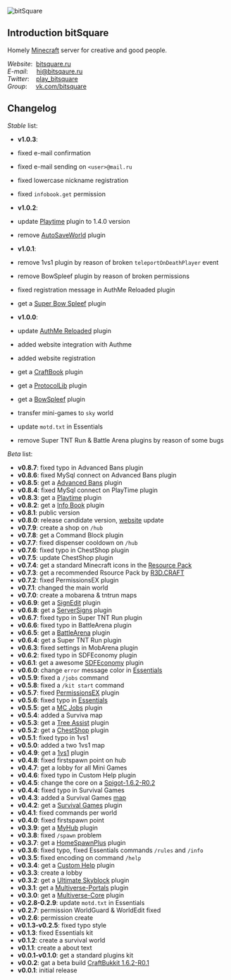 ![bitSquare](http://bitsquare.ru/files/logo_rounded.png)

## Introduction bitSquare

Homely [Minecraft](https://minecraft.net/) server for creative and good people.

*Website*: &nbsp;[bitsquare.ru](http://bitsquare.ru)   
*E-mail*: &nbsp;&nbsp;&nbsp;&nbsp;[hi@bitsqaure.ru](mailto:hi@bitsqaure.ru)   
*Twitter*: &nbsp;&nbsp;&nbsp;[play_bitsquare](https://twitter.com/play_bitsquare)   
*Group*: &nbsp; &nbsp;&nbsp;[vk.com/bitsquare](http://vk.com/bitsquare)   

## Changelog

*Stable* list:
* **v1.0.3**:

 * fixed e-mail confirmation
 * fixed e-mail sending on `<user>@mail.ru`
 * fixed lowercase nickname registration
 * fixed `infobook.get` permission

* **v1.0.2**:

 * update [Playtime](http://dev.bukkit.org/bukkit-plugins/playtime/) plugin to 1.4.0 version
 * remove [AutoSaveWorld](http://dev.bukkit.org/bukkit-plugins/autosaveworld/) plugin

* **v1.0.1**:

 * remove 1vs1 plugin by reason of broken `teleportOnDeathPlayer` event
 * remove BowSpleef plugin by reason of broken permissions
 * fixed registration message in AuthMe Reloaded plugin
 * get a [Super Bow Spleef](http://dev.bukkit.org/bukkit-plugins/superbowspleef/) plugin

* **v1.0.0**:

 * update [AuthMe Reloaded](http://dev.bukkit.org/bukkit-plugins/authme-reloaded/) plugin
 * added website integration with Authme
 * added website registration
 * get a [CraftBook](http://dev.bukkit.org/bukkit-plugins/craftbook/) plugin
 * get a [ProtocolLib](http://dev.bukkit.org/bukkit-plugins/protocollib/) plugin
 * get a [BowSpleef]() plugin
 * transfer mini-games to `sky` world
 * update `motd.txt` in Essentials
 * remove Super TNT Run & Battle Arena plugins by reason of some bugs

*Beta* list:

* **v0.8.7**: fixed typo in Advanced Bans plugin
* **v0.8.6**: fixed MySql connect on Advanced Bans plugin
* **v0.8.5**: get a [Advanced Bans](http://dev.bukkit.org/bukkit-plugins/advanced-bans/) plugin
* **v0.8.4**: fixed MySql connect on PlayTime plugin
* **v0.8.3**: get a [Playtime](http://dev.bukkit.org/bukkit-plugins/playtime/) plugin
* **v0.8.2**: get a [Info Book](http://dev.bukkit.org/bukkit-plugins/info-book/) plugin
* **v0.8.1**: public version
* **v0.8.0**: release candidate version, [website](http://bitsquare.tk/) update
* **v0.7.9**: create a shop on `/hub`
* **v0.7.8**: get a Command Block plugin
* **v0.7.7**: fixed dispenser cooldown on `/hub`
* **v0.7.6**: fixed typo in ChestShop plugin
* **v0.7.5**: update ChestShop plugin
* **v0.7.4**: get a standard Minecraft icons in the [Resource Pack](http://bistsquare.tk/getpack/)
* **v0.7.3**: get a recommended Rsource Pack by [R3D.CRAFT](http://www.minecraftforum.net/topic/1182714-162-32x-64x-128x-256x-512x-r3dcraft-default-realismsmooth-realism-v011/)
* **v0.7.2**: fixed PermissionsEX plugin
* **v0.7.1**: changed the main world
* **v0.7.0**: create a mobarena & tntrun maps
* **v0.6.9**: get a [SignEdit](http://dev.bukkit.org/bukkit-plugins/signedit/) plugin
* **v0.6.8**: get a [ServerSigns](http://dev.bukkit.org/bukkit-plugins/serversigns/) plugin
* **v0.6.7**: fixed typo in Super TNT Run plugin
* **v0.6.6**: fixed typo in BattleArena plugin
* **v0.6.5**: get a [BattleArena](http://dev.bukkit.org/bukkit-plugins/battlearena/) plugin
* **v0.6.4**: get a Super TNT Run plugin
* **v0.6.3**: fixed settings in MobArena plugin
* **v0.6.2**: fixed typo in SDFEconomy plugin
* **v0.6.1**: get a awesome [SDFEconomy](files/13-v3-0/) plugin
* **v0.6.0**: change `error` message color in [Essentials](http://dev.bukkit.org/bukkit-plugins/essentials/)
* **v0.5.9**: fixed a `/jobs` command
* **v0.5.8**: fixed a `/kit start` command
* **v0.5.7**: fixed [PermissionsEX](http://dev.bukkit.org/bukkit-plugins/permissionsex/) plugin
* **v0.5.6**: fixed typo in [Essentials](http://dev.bukkit.org/bukkit-plugins/essentials/)
* **v0.5.5**: get a [MC Jobs](http://dev.bukkit.org/bukkit-plugins/mcjobs/) plugin
* **v0.5.4**: added a Surviva map
* **v0.5.3**: get a [Tree Assist](http://dev.bukkit.org/bukkit-plugins/tree-assist/) plugin
* **v0.5.2**: get a [ChestShop](http://dev.bukkit.org/bukkit-plugins/chestshop/) plugin
* **v0.5.1**: fixed typo in 1vs1
* **v0.5.0**: added a two 1vs1 map
* **v0.4.9**: get a [1vs1](http://dev.bukkit.org/bukkit-plugins/pvp-1vs1/) plugin
* **v0.4.8**: fixed firstspawn point on hub
* **v0.4.7**: get a lobby for all Mini Games
* **v0.4.6**: fixed typo in Custom Help plugin
* **v0.4.5**: change the core on a [Spigot-1.6.2-R0.2](http://ci.md-5.net/job/Spigot/)
* **v0.4.4**: fixed typo in Survival Games
* **v0.4.3**: added a Survival Games [map](http://www.minecraftsurvivalgames.com/threads/survival-games-breeze-island.10912/)
* **v0.4.2**: get a [Survival Games](http://dev.bukkit.org/bukkit-plugins/survival-games/pages/setup/reference/) plugin
* **v0.4.1**: fixed commands per world
* **v0.4.0**: fixed firstspawn point
* **v0.3.9**: get a [MyHub](http://dev.bukkit.org/bukkit-plugins/myhub/) plugin
* **v0.3.8**: fixed `/spawn` problem
* **v0.3.7**: get a [HomeSpawnPlus](http://dev.bukkit.org/bukkit-plugins/homespawnplus/) plugin
* **v0.3.6**: fixed typo, fixed Essentials commands `/rules` and `/info`
* **v0.3.5**: fixed encoding on command `/help`
* **v0.3.4**: get a [Custom Help]() plugin
* **v0.3.3**: create a lobby
* **v0.3.2**: get a [Ultimate Skyblock](http://dev.bukkit.org/bukkit-plugins/ultimate-skyblock/) plugin
* **v0.3.1**: get a [Multiverse-Portals](http://dev.bukkit.org/bukkit-plugins/multiverse-core/) plugin
* **v0.3.0**: get a [Multiverse-Core](http://dev.bukkit.org/bukkit-plugins/multiverse-core/) plugin
* **v0.2.8-0.2.9**: update `motd.txt` in Essentials
* **v0.2.7**: permission WorldGuard & WorldEdit fixed
* **v0.2.6**: permission create
* **v0.1.3-v0.2.5**: fixed typo style
* **v0.1.3**: fixed Essentials kit
* **v0.1.2**: create a survival world
* **v0.1.1**: create a about text
* **v0.0.1-v0.1.0**: get a standard plugins kit
* **v0.0.2**: gat a beta build [CraftBukkit 1.6.2-R0.1](http://dl.bukkit.org/downloads/craftbukkit/list/beta/)
* **v0.0.1**: initial release
